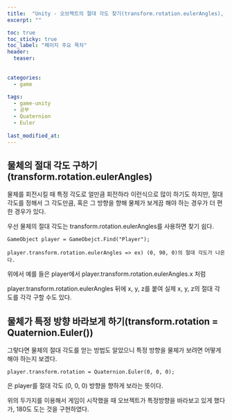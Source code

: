 ```yaml
---
title:  "Unity - 오브젝트의 절대 각도 찾기(transform.rotation.eulerAngles), 절대 각도로 특정 각도 보게 하기"
excerpt: ""

toc: true
toc_sticky: true
toc_label: "페이지 주요 목차"
header:
  teaser: 
  
  
categories:
  - game
  
tags:
  - game-unity
  - 공부
  - Quaternion
  - Euler
  
last_modified_at: 
---
```


## 물체의 절대 각도 구하기(transform.rotation.eulerAngles)

물체를 회전시킬 때 특정 각도로 얼만큼 회전하라 이런식으로 많이 하기도 하지만, 절대 각도를 정해서 그 각도만큼, 혹은 그 방향을 향해 물체가 보게끔 해야 하는 경우가 더 편한 경우가 있다.

우선 물체의 절대 각도는 transform.rotation.eulerAngles를 사용하면 찾기 쉽다.

```
GameObject player = GameObejct.Find("Player");

player.transform.rotation.eulerAngles => ex) (0, 90, 0)의 절대 각도가 나온다.
```
위에서 예를 들은 player에서 player.transform.rotation.eulerAngles.x 처럼

player.transform.rotation.eulerAngles 뒤에 x, y, z를 붙여 실제 x, y, z의 절대 각도를 각각 구할 수도 있다.

## 물체가 특정 방향 바라보게 하기(transform.rotation = Quaternion.Euler())

그렇다면 물체의 절대 각도를 얻는 방법도 알았으니 특정 방향을 물체가 보려면 어떻게 해야 하는지 보겠다.

```
player.transform.rotation = Quaternion.Euler(0, 0, 0);
```

은 player를 절대 각도 (0, 0, 0) 방향을 향하게 보라는 뜻이다.

위의 두가지를 이용해서 게임이 시작했을 때 오브젝트가 특정방향을 바라보고 있게 했다가, 180도 도는 것을 구현하였다. 
